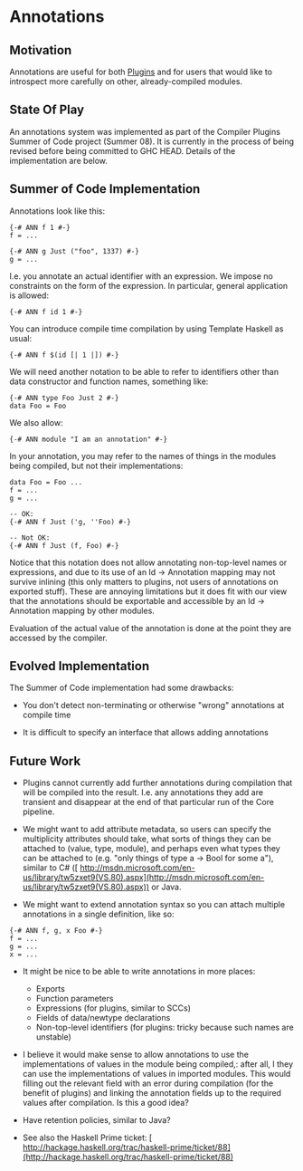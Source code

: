 # Annotations

## Motivation


Annotations are useful for both [Plugins](plugins) and for users that would like to introspect more carefully on other, already-compiled modules.

## State Of Play


An annotations system was implemented as part of the Compiler Plugins Summer of Code project (Summer 08). It is currently in the process of being revised before being committed to GHC HEAD. Details of the implementation are below.

## Summer of Code Implementation


Annotations look like this:

```wiki
{-# ANN f 1 #-}
f = ...

{-# ANN g Just ("foo", 1337) #-}
g = ...
```


I.e. you annotate an actual identifier with an expression. We impose no constraints on the form of the expression. In particular, general application is allowed:

```wiki
{-# ANN f id 1 #-}
```


You can introduce compile time compilation by using Template Haskell as usual:

```wiki
{-# ANN f $(id [| 1 |]) #-}
```


We will need another notation to be able to refer to identifiers other than data constructor and function names, something like:

```wiki
{-# ANN type Foo Just 2 #-}
data Foo = Foo
```


We also allow:

```wiki
{-# ANN module "I am an annotation" #-}
```


In your annotation, you may refer to the names of things in the modules being compiled, but not their implementations:

```wiki
data Foo = Foo ...
f = ...
g = ...

-- OK:
{-# ANN f Just ('g, ''Foo) #-}

-- Not OK:
{-# ANN f Just (f, Foo) #-}
```


Notice that this notation does not allow annotating non-top-level names or expressions, and due to its use of an Id -\> Annotation mapping may not survive inlining (this only matters to plugins, not users of annotations on exported stuff). These are annoying limitations but it does fit with our view that the annotations should be exportable and accessible by an Id -\> Annotation mapping by other modules.


Evaluation of the actual value of the annotation is done at the point they are accessed by the compiler.

## Evolved Implementation


The Summer of Code implementation had some drawbacks:

- You don't detect non-terminating or otherwise "wrong" annotations at compile time

- It is difficult to specify an interface that allows adding annotations

## Future Work

- Plugins cannot currently add further annotations during compilation that will be compiled into the result. I.e. any annotations they add are transient and disappear at the end of that particular run of the Core pipeline.

- We might want to add attribute metadata, so users can specify the multiplicity attributes should take, what sorts of things they can be attached to (value, type, module), and perhaps even what types they can be attached to (e.g. "only things of type a -\> Bool for some a"), similar to C\# ([ http://msdn.microsoft.com/en-us/library/tw5zxet9(VS.80).aspx](http://msdn.microsoft.com/en-us/library/tw5zxet9(VS.80).aspx)) or Java.

- We might want to extend annotation syntax so you can attach multiple annotations in a single definition, like so:

```wiki
{-# ANN f, g, x Foo #-}
f = ...
g = ...
x = ...
```

- It might be nice to be able to write annotations in more places:

  - Exports
  - Function parameters
  - Expressions (for plugins, similar to SCCs)
  - Fields of data/newtype declarations
  - Non-top-level identifiers (for plugins: tricky because such names are unstable)

- I believe it would make sense to allow annotations to use the implementations of values in the module being compiled,: after all, I they can use the implementations of values in imported modules. This would filling out the relevant field with an error during compilation (for the benefit of plugins) and linking the annotation fields up to the required values after compilation. Is this a good idea?

- Have retention policies, similar to Java?
- See also the Haskell Prime ticket: [ http://hackage.haskell.org/trac/haskell-prime/ticket/88](http://hackage.haskell.org/trac/haskell-prime/ticket/88)